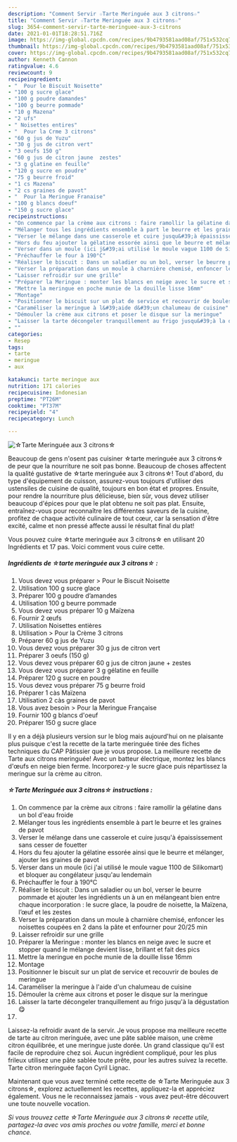 ```yaml
---
description: "Comment Servir ☆Tarte Meringuée aux 3 citrons☆"
title: "Comment Servir ☆Tarte Meringuée aux 3 citrons☆"
slug: 3654-comment-servir-tarte-meringuee-aux-3-citrons
date: 2021-01-01T18:28:51.716Z
image: https://img-global.cpcdn.com/recipes/9b4793581aad08af/751x532cq70/☆tarte-meringuee-aux-3-citrons☆-photo-principale-de-la-recette.jpg
thumbnail: https://img-global.cpcdn.com/recipes/9b4793581aad08af/751x532cq70/☆tarte-meringuee-aux-3-citrons☆-photo-principale-de-la-recette.jpg
cover: https://img-global.cpcdn.com/recipes/9b4793581aad08af/751x532cq70/☆tarte-meringuee-aux-3-citrons☆-photo-principale-de-la-recette.jpg
author: Kenneth Cannon
ratingvalue: 4.6
reviewcount: 9
recipeingredient:
- "  Pour le Biscuit Noisette"
- "100 g sucre glace"
- "100 g poudre damandes"
- "100 g beurre pommade"
- "10 g Mazena"
- "2 ufs"
- " Noisettes entires"
- "  Pour la Crme 3 citrons"
- "60 g jus de Yuzu"
- "30 g jus de citron vert"
- "3 oeufs 150 g"
- "60 g jus de citron jaune  zestes"
- "3 g glatine en feuille"
- "120 g sucre en poudre"
- "75 g beurre froid"
- "1 cs Mazena"
- "2 cs graines de pavot"
- "  Pour la Meringue Franaise"
- "100 g blancs doeuf"
- "150 g sucre glace"
recipeinstructions:
- "On commence par la crème aux citrons : faire ramollir la gélatine dans un bol d&#39;eau froide"
- "Mélanger tous les ingrédients ensemble à part le beurre et les graines de pavot"
- "Verser le mélange dans une casserole et cuire jusqu&#39;à épaississement sans cesser de fouetter"
- "Hors du feu ajouter la gélatine essorée ainsi que le beurre et mélanger, ajouter les graines de pavot"
- "Verser dans un moule (ici j&#39;ai utilisé le moule vague 1100 de Silikomart) et bloquer au congélateur jusqu&#39;au lendemain"
- "Préchauffer le four à 190°C"
- "Réaliser le biscuit : Dans un saladier ou un bol, verser le beurre pommade et ajouter les ingrédients un à un en mélangeant bien entre chaque incorporation : le sucre glace, la poudre de noisette, la Maïzena, l’œuf et les zestes"
- "Verser la préparation dans un moule à charnière chemisé, enfoncer les noisettes coupées en 2 dans la pâte et enfourner pour 20/25 min"
- "Laisser refroidir sur une grille"
- "Préparer la Meringue : monter les blancs en neige avec le sucre et stopper quand le mélange devient lisse, brillant et fait des pics"
- "Mettre la meringue en poche munie de la douille lisse 16mm"
- "Montage"
- "Positionner le biscuit sur un plat de service et recouvrir de boules de meringue"
- "Caraméliser la meringue à l&#39;aide d&#39;un chalumeau de cuisine"
- "Démouler la crème aux citrons et poser le disque sur la meringue"
- "Laisser la tarte décongeler tranquillement au frigo jusqu&#39;à la dégustation 😋"
- ""
categories:
- Resep
tags:
- tarte
- meringue
- aux

katakunci: tarte meringue aux 
nutrition: 171 calories
recipecuisine: Indonesian
preptime: "PT26M"
cooktime: "PT37M"
recipeyield: "4"
recipecategory: Lunch

---
```



![☆Tarte Meringuée aux 3 citrons☆](https://img-global.cpcdn.com/recipes/9b4793581aad08af/751x532cq70/☆tarte-meringuee-aux-3-citrons☆-photo-principale-de-la-recette.jpg)

Beaucoup de gens n'osent pas cuisiner ☆tarte meringuée aux 3 citrons☆ de peur que la nourriture ne soit pas bonne. Beaucoup de choses affectent la qualité gustative de ☆tarte meringuée aux 3 citrons☆! Tout d'abord, du type d'équipement de cuisson, assurez-vous toujours d'utiliser des ustensiles de cuisine de qualité, toujours en bon état et propres. Ensuite, pour rendre la nourriture plus délicieuse, bien sûr, vous devez utiliser beaucoup d'épices pour que le plat obtenu ne soit pas plat. Ensuite, entraînez-vous pour reconnaître les différentes saveurs de la cuisine, profitez de chaque activité culinaire de tout cœur, car la sensation d'être excité, calme et non pressé affecte aussi le résultat final du plat!

<!--inarticleads1-->

Vous pouvez cuire ☆tarte meringuée aux 3 citrons☆ en utilisant 20 Ingrédients et 17 pas. Voici comment vous cuire cette.

##### Ingrédients de ☆tarte meringuée aux 3 citrons☆ :

1. Vous devez vous préparer  &gt; Pour le Biscuit Noisette
1. Utilisation 100 g sucre glace
1. Préparer 100 g poudre d’amandes
1. Utilisation 100 g beurre pommade
1. Vous devez vous préparer 10 g Maïzena
1. Fournir 2 œufs
1. Utilisation  Noisettes entières
1. Utilisation  &gt; Pour la Crème 3 citrons
1. Préparer 60 g jus de Yuzu
1. Vous devez vous préparer 30 g jus de citron vert
1. Préparer 3 oeufs (150 g)
1. Vous devez vous préparer 60 g jus de citron jaune + zestes
1. Vous devez vous préparer 3 g gélatine en feuille
1. Préparer 120 g sucre en poudre
1. Vous devez vous préparer 75 g beurre froid
1. Préparer 1 càs Maïzena
1. Utilisation 2 càs graines de pavot
1. Vous avez besoin  &gt; Pour la Meringue Française
1. Fournir 100 g blancs d&#39;oeuf
1. Préparer 150 g sucre glace


Il y en a déjà plusieurs version sur le blog mais aujourd&#39;hui on ne plaisante plus puisque c&#39;est la recette de la tarte meringuée tirée des fiches techniques du CAP Pâtissier que je vous propose. La meilleure recette de Tarte aux citrons meringuée! Avec un batteur électrique, montez les blancs d&#39;œufs en neige bien ferme. Incorporez-y le sucre glace puis répartissez la meringue sur la crème au citron. 

<!--inarticleads2-->

##### ☆Tarte Meringuée aux 3 citrons☆ instructions :

1. On commence par la crème aux citrons : faire ramollir la gélatine dans un bol d&#39;eau froide
1. Mélanger tous les ingrédients ensemble à part le beurre et les graines de pavot
1. Verser le mélange dans une casserole et cuire jusqu&#39;à épaississement sans cesser de fouetter
1. Hors du feu ajouter la gélatine essorée ainsi que le beurre et mélanger, ajouter les graines de pavot
1. Verser dans un moule (ici j&#39;ai utilisé le moule vague 1100 de Silikomart) et bloquer au congélateur jusqu&#39;au lendemain
1. Préchauffer le four à 190°C
1. Réaliser le biscuit : Dans un saladier ou un bol, verser le beurre pommade et ajouter les ingrédients un à un en mélangeant bien entre chaque incorporation : le sucre glace, la poudre de noisette, la Maïzena, l’œuf et les zestes
1. Verser la préparation dans un moule à charnière chemisé, enfoncer les noisettes coupées en 2 dans la pâte et enfourner pour 20/25 min
1. Laisser refroidir sur une grille
1. Préparer la Meringue : monter les blancs en neige avec le sucre et stopper quand le mélange devient lisse, brillant et fait des pics
1. Mettre la meringue en poche munie de la douille lisse 16mm
1. Montage
1. Positionner le biscuit sur un plat de service et recouvrir de boules de meringue
1. Caraméliser la meringue à l&#39;aide d&#39;un chalumeau de cuisine
1. Démouler la crème aux citrons et poser le disque sur la meringue
1. Laisser la tarte décongeler tranquillement au frigo jusqu&#39;à la dégustation 😋
1. 


Laissez-la refroidir avant de la servir. Je vous propose ma meilleure recette de tarte au citron meringuée, avec une pâte sablée maison, une crème citron équilibrée, et une meringue juste dorée. Un grand classique qu&#39;il est facile de reproduire chez soi. Aucun ingrédient compliqué, pour les plus frileux utilisez une pâte sablée toute prête, pour les autres suivez la recette. Tarte citron meringuée façon Cyril Lignac. 

<!--inarticleads1-->

<p>
Maintenant que vous avez terminé cette recette de ☆Tarte Meringuée aux 3 citrons☆, explorez actuellement les recettes, appliquez-la et appréciez également. Vous ne le reconnaissez jamais - vous avez peut-être découvert une toute nouvelle vocation.
</p>

<p>
<i>Si vous trouvez cette ☆Tarte Meringuée aux 3 citrons☆ recette utile, partagez-la avec vos amis proches ou votre famille, merci et bonne chance.</i>
</p>
